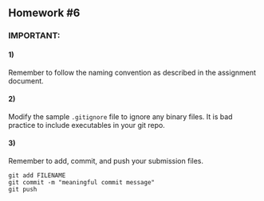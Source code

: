 ## Homework #6

### IMPORTANT:

#### 1)
Remember to follow the naming convention as described
in the assignment document.

#### 2)
Modify the sample `.gitignore` file to ignore any binary files.
It is bad practice to include executables in your git repo.

#### 3)
Remember to add, commit, and push your submission files.

	git add FILENAME
	git commit -m "meaningful commit message"
	git push
